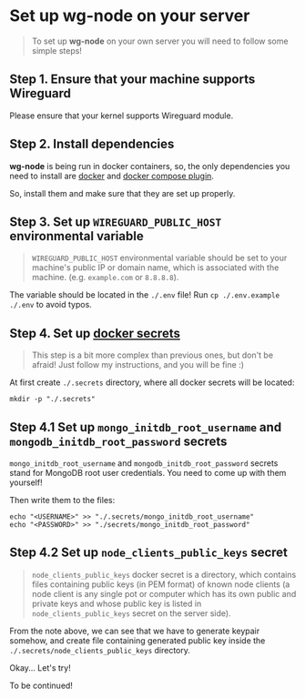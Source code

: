 # Set up wg-node on your server

> To set up **wg-node** on your own server you will need to follow some simple steps!

## Step 1. Ensure that your machine supports Wireguard

Please ensure that your kernel supports Wireguard module.

## Step 2. Install dependencies

**wg-node** is being run in docker containers, so, the only dependencies you need to install are
[docker](https://www.docker.com/) and [docker compose plugin](https://docs.docker.com/compose/).

So, install them and make sure that they are set up properly.

## Step 3. Set up `WIREGUARD_PUBLIC_HOST` environmental variable

> `WIREGUARD_PUBLIC_HOST` environmental variable should be set to your machine's public IP or
> domain name, which is associated with the machine. (e.g. `example.com` or `8.8.8.8`).

The variable should be located in the `./.env` file! Run `cp ./.env.example ./.env` to avoid typos.

## Step 4. Set up [docker secrets](https://docs.docker.com/engine/swarm/secrets/)

> This step is a bit more complex than previous ones, but don't be afraid!
> Just follow my instructions, and you will be fine :)

At first create `./.secrets` directory, where all docker secrets will be located:

```shell
mkdir -p "./.secrets"
```

## Step 4.1 Set up `mongo_initdb_root_username` and `mongodb_initdb_root_password` secrets

`mongo_initdb_root_username` and `mongodb_initdb_root_password` secrets stand for MongoDB root user credentials.
You need to come up with them yourself!

Then write them to the files:

```shell
echo "<USERNAME>" >> "./.secrets/mongo_initdb_root_username"
echo "<PASSWORD>" >> "./secrets/mongo_initdb_root_password"
```

## Step 4.2 Set up `node_clients_public_keys` secret

> `node_clients_public_keys` docker secret is a directory, which contains files containing
> public keys (in PEM format) of known node clients
> (a node client is any single pot or computer which has its own public and private keys and
> whose public key is listed in `node_clients_public_keys` secret on the server side).

From the note above, we can see that we have to generate keypair somehow, and
create file containing generated public key inside the
`./.secrets/node_clients_public_keys` directory.

Okay... Let's try!

To be continued!
